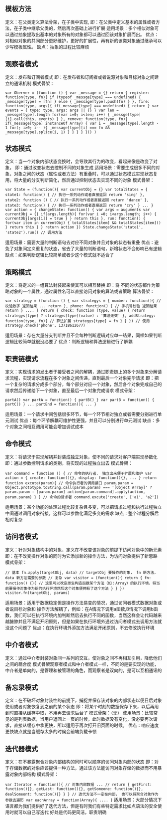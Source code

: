 ## 模板方法
定义：在父类定义算法骨架，在子类中实现,
即：在父类中定义基本的属性或者方法，在子类中继承父类的，然后再次基础上进行扩展
适用场景：多个相似对象可以通过抽象提取出基本的对象所有的对象都可以通过回该对象扩展而出。
优点：对相似对象的共同部分更好维护，更好的扩展性，再有新的该类对象通过继承可以少写模板属性。
缺点：抽象的过程比较麻烦
## 观察者模式
定义：发布和订阅者模式
即：在发布者和订阅者或者说源对象和目标对象之间建立的通讯机制
模式骨架：

`
var Oberver = (function () {
  var _message = {}
  return {
    register: function(type, fn){
      if (typeof _messge[type] === undefined) {
        _message[type] = [fn]
      } else {
        _message[type].push(fn)
      }
    },
    fire: function(type, args){
      if(_message[type] === undefined) {
        return
      }
      var events = {
        type: type,
        args: args || {}
      }
      var len = _messge[type].length
      for(var i=0; i<len; i++) {
        _messge[type][i].call(this, events)
      }
    },
    remove: function(type, fn){
      if(_message[type] instanceOf Array) {
        var i = _message[type].length - 1
        for(; i>0; i-- ){
          _message[type][i] === fn && _message[type].splice(i, 1)
        }
      }
    }
  }
}()
)
`

## 状态模式
定义：当一个对象内部状态变换时，会导致其行为的改变，看起来像是改变了对象，
即：通过改变状态去控制不同的对象生成
适用场景：需要生成很多不同的对象，对象之间的状态（属性或者方法）有重叠时，可以通过状态模式实现状态复用，将大量的分支判断简化，然后通过控制状态去实现不同的对象
模式骨架：

`
var State = (function(){
  var currentObj = {}
  var totalStates = {
    state1: function() {
      // 执行一系列动作或者直接返回
      return 'sing'
    },
    state2: function () {
      // 执行一系列动作或者直接返回
      return 'dance'
    },
    state3: function() {
      // 执行一系列动作或者直接返回
      return 'cry'
    }
    ...
  }
  var action = {
    changeState: function() {
      var args = auguments
      var currentObj = {}
      if(args.length){
        for(var i =0; i<args.length; i++) {
          currentObj[args[i]] = true
        }
      }
      return this
    },
    run: function() {
      for(var item in currentObj) {
        totalStates[item] && totalStates[item]()
      }
      return this
    }
  }
  return action
})
State.changeState('state1', 'state2').run()
// 调用方法
`

适用场景：需要大量的判断语句去对应不同对象并且对象的状态有重叠
优点：避免了对象间定义重复的状态，省去了大量的判断语句，新增状态不会影响已有逻辑
缺点：如果判断逻辑比较简单或者少这个模式就不适合了
## 策略模式
定义：将定义的一组算法封装起来使其可以相互替换
即：将 不同的状态都作为策略对象的一个属性，通过属性名可以直接访问对象的算法或者策略
算法骨架：

`
var strategy = (function () {
  var strategys = {
    number: function(){
      // 校验数字 返回结果
      ...
      return
    },
    phone: function() {
      // 手机号校验 返回结果
      return
    }
    ....
  }
  return {
    check: function (type, value) {
      return strategys[type] ? strategys[type](value) : '算法无效'
    },
    addStrategy: function(type, fn){ // 算法扩展
      strategys[type] = fn
    }
  }
})
// 使用
strategy.check('phone', 13718612677)
`

适用场景：存在大量分支判断并且不会每种判断逻辑对应单一结果，同样如果判断逻辑比较简单就很没必要了
优点：判断逻辑和算法逻辑进行了解耦
## 职责链模式
定义：实现请求的发出者于接受者之间的解耦，通过职责链上的多个对象来分解请求流程，实现请求流程在多个对象之间传递，直到最后一个对象完毕请求
即：把一个复杂的请求分成多个部分，每个部分对应一个对象，然后各个对象完成自己的请求然后传递给下一个对象，直至最后一个对象完成请求
模式骨架：

`
partA()
var partA = function() {
  partB()
}
var partB = function() {
  partC()
}
...
partEnd = function(){
  ...
}
`

适用场景：一个请求中间包括很多环节，每一个环节相对独立或者需要分别进行单元测试
优点：每个环节解耦可维护性更强，并且可以分别进行单元测试
缺点：多个对象之间相互调用可能会增加调试成本

## 命令模式
定义：将请求于实现解耦并封装成独立对象，使不同的请求对客户端实现参数化
即：通过参数控制请求的类别，将实现的过程独立出去
模式骨架：

`
var command = function () {
  // 命令的执行者， 独立出来便于扩展和维护
  var action = {
    create: function(){},
    display: function(){},
    ...
  }
  return function excute(param){ // 命令执行者的调用接口
    param.param = Object.prototype.toString.call(param.param) === '[Object Array]' ? param.param : [param.param]
    action[param.command].apply(action, param.param)
  }
}
// 命令的请求者
command.excute('create', ['a1', 'a2'])
`

适用场景：某个功能的处理过程比较复杂且多变，可以把请求过程和执行过程独立中间通过调用对象衔接，这样可以参数化满足多变的需求
缺点：整个过程分解后相对复杂

## 访问者模式
定义：针对对象结构中的对象，定义在不改变该对象的前提下访问对象中的新元素
即：在不改变操作对象的同时为它添加新的操作方法，为访问对象提供了新思路
模式骨架：

`
// 基本
fn.apply(targetObj, data) // targetObj 要操作的对象， fn 新方法， data 新方法需要的参数
// 复杂
var visitor = (function(){
  return {
    fn: function() {}{
      // 这里可以改变原生构造函数某个方法（如：Array）的执行环境，将当前要操作对象作为新的执行环境然后这个对象便拥有了这个方法
    }
  }
})
visitor.fn(targetObj, params)
`

适用场景：适用于数据稳定但是操作方法易变的情况，通过访问者模式数据对象或者说目标对象和 操作方法解耦了，例如：在A情况下调用a函数,B情况下调用b函数，我们可以在执行环境内加判断然后去执行不同的函数，当然这样会让代码越来越臃肿并且不满足开闭原则，但是如果在执行环境外通过访问者模式去调用方法就没这个问题了
优点：在执行环境外添加方法满足开闭原则，不去修改执行环境
## 中介者模式
定义：通过中介者封装对象间一系列的交互，使对象之间不再相互引用，降低他们之间的耦合度
模式骨架观察者模式和中介者模式一样，不同的是要实现的功能，中介者是单向的，是管理和被管理的角色，而观察者是双向的，是可以互相通讯的

## 备忘录模式
定义：在不破坏对象封装性的前提下，捕捉并保存该对象的内部状态以便日后对象使用或者对象恢复到之前的某个状态
即：将某个时刻的数据保存下来，以后再用到时直接从缓存中取，不用再去请求后台了
模式骨架：（无）
使用场景：比较常见的是列表数据，当用户返回上一页的时候，此时数据没有变化，没必要再次请求，直接从缓存中拿更快，所以适用于再次打开旧页面的时候。
优点：响应速度更快缺点就是当缓存太多的时候会前端负载卡顿

## 迭代器模式
定义：在不暴露聚合对象内部结构的同时可以顺序的访问对象内部的状态
即：对于存储数据的对象应该提供一种方法，通过该方法能访问对象存储的数据而不用暴露对象内部结构
模式骨架：

`
var Iterator = function(){
  // 对象内部数据
  ...
  //
  return {
    getFirst: function(){},
    getLast: function(){},
    getSomeone: function(){},
    dealSomeont: function(){}
  }
}
// 迭代方法不一定在内部， 也可以将聚合对象作为参数去遍历
var eachArray = function(Array){
  ....
}
`
适用场景：大部分情况下语言都为我们提供好了迭代方法，但是有时我们有些特定需求比如点语法的安全使用时就可以自己写迭代 好处是代码更简洁，职责明确
